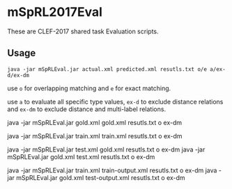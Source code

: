 # mSpRL2017Eval
These are CLEF-2017 shared task Evaluation scripts.

## Usage
```
java -jar mSpRLEval.jar actual.xml predicted.xml resutls.txt o/e a/ex-d/ex-dm
```

use `o` for overlapping matching and `e` for exact matching.

use `a` to evaluate all specific type values, `ex-d` to exclude distance relations and `ex-dm` to exclude distance and multi-label relations.

java -jar mSpRLEval.jar gold.xml gold.xml resutls.txt o ex-dm

java -jar mSpRLEval.jar train.xml train.xml resutls.txt o ex-dm

java -jar mSpRLEval.jar test.xml gold.xml resutls.txt o ex-dm
java -jar mSpRLEval.jar gold.xml test.xml resutls.txt o ex-dm

java -jar mSpRLEval.jar train.xml train-output.xml resutls.txt o ex-dm
java -jar mSpRLEval.jar gold.xml test-output.xml resutls.txt o ex-dm
